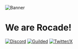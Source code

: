![Banner](https://itsluiggiyahoo.github.io/assets/@RocadeTeam.png)

# We are Rocade!
[![Discord](https://img.shields.io/badge/Discord-5865F2?style=for-the-badge&logo=discord&logoColor=white)](http://discord.gg/GssKMj9Q9j)
[![Guilded](https://img.shields.io/badge/Guilded-F5C400?style=for-the-badge&logo=guilded&logoColor=white)](https://www.guilded.gg/teams/EA133zZE)
[![Twitter/X](https://img.shields.io/badge/X-000000?style=for-the-badge&logo=x&logoColor=white)](https://x.com/RocadeTeam)


